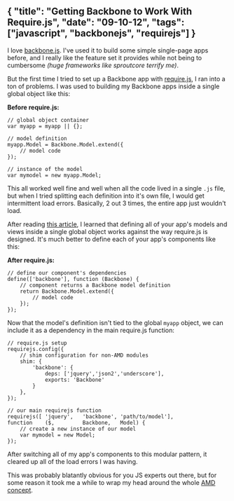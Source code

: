 {
	"title": "Getting Backbone to Work With Require.js",
	"date": "09-10-12",
	"tags": ["javascript", "backbonejs", "requirejs"]
}
--

I love [backbone.js](http://backbonejs.org). I've used it to build some simple single-page apps before, and I really like the feature set it provides while not being to cumbersome _(huge frameworks like sproutcore terrify me)_.

But the first time I tried to set up a Backbone app with [require.js](http://requirejs.org), I ran into a ton of problems. I was used to building my Backbone apps inside a single global object like this:

__Before require.js:__

    // global object container
    var myapp = myapp || {};

    // model definition
    myapp.Model = Backbone.Model.extend({
    	// model code
    });

    // instance of the model
    var mymodel = new myapp.Model;

This all worked well fine and well when all the code lived in a single `.js` file, but when I tried splitting each definition into it's own file, I would get intermittent load errors. Basically, 2 out 3 times, the entire app just wouldn't load.

After reading [this article](http://backbonetutorials.com/organizing-backbone-using-modules/), I learned that defining all of your app's models and views inside a single global object works against the way require.js is designed. It's much better to define each of your app's components like this:

__After require.js:__

    // define our component's dependencies
    define(['backbone'], function (Backbone) {
        // component returns a Backbone model definition
    	return Backbone.Model.extend({
    		// model code
    	});
    });

Now that the model's definition isn't tied to the global `myapp` object, we can include it as a dependency in the main require.js function:

	// require.js setup
	requirejs.config({
		// shim configuration for non-AMD modules
		shim: {
			'backbone': {
				deps: ['jquery','json2','underscore'],
				exports: 'Backbone'
			}
		},
	});

	// our main requirejs function
	requirejs([	'jquery',	'backbone',	'path/to/model'],
	function	($,			Backbone,	Model) {
		// create a new instance of our model
		var mymodel = new Model;
	});

After switching all of my app's components to this modular pattern, it cleared up all of the load errors I was having.

This was probably blatantly obvious for you JS experts out there, but for some reason it took me a while to wrap my head around the whole [AMD concept](http://backbonetutorials.com/organizing-backbone-using-modules/).
